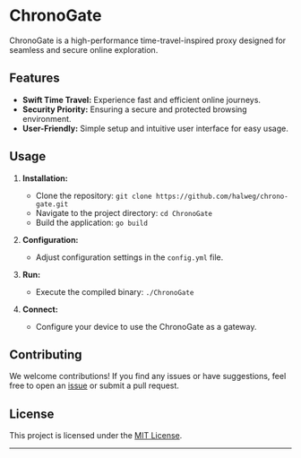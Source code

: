 # ChronoGate

ChronoGate is a high-performance time-travel-inspired proxy designed for seamless and secure online exploration.

## Features

- **Swift Time Travel:** Experience fast and efficient online journeys.
- **Security Priority:** Ensuring a secure and protected browsing environment.
- **User-Friendly:** Simple setup and intuitive user interface for easy usage.

## Usage

1. **Installation:**
   - Clone the repository: `git clone https://github.com/halweg/chrono-gate.git`
   - Navigate to the project directory: `cd ChronoGate`
   - Build the application: `go build`

2. **Configuration:**
   - Adjust configuration settings in the `config.yml` file.

3. **Run:**
   - Execute the compiled binary: `./ChronoGate`

4. **Connect:**
   - Configure your device to use the ChronoGate as a gateway.

## Contributing

We welcome contributions! If you find any issues or have suggestions, feel free to open an [issue](https://github.com/your-username/ChronoGate/issues) or submit a pull request.

## License

This project is licensed under the [MIT License](LICENSE).

---
